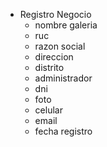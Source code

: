 - Registro Negocio
    - nombre galeria
    - ruc
    - razon social
    - direccion
    - distrito
    - administrador
    - dni
    - foto
    - celular
    - email
    - fecha registro
    
